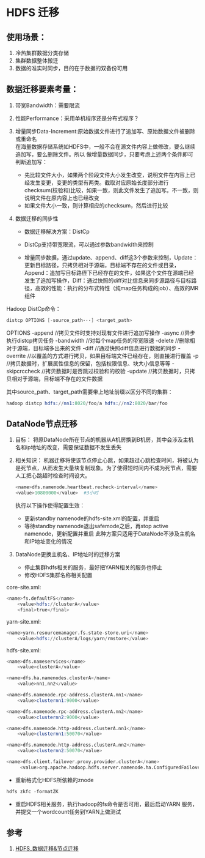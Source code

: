 # HDFS 迁移

## 使用场景：

1. 冷热集群数据分类存储
2. 集群数据整体搬迁
3. 数据的准实时同步，目的在于数据的双备份可用

## 数据迁移要素考量：

1. 带宽Bandwidth：需要限流

2. 性能Performance：采用单机程序还是分布式程序？

3. 增量同步Data-Increment:原始数据文件进行了追加写、原始数据文件被删除或重命名  
   在海量数据存储系统如HDFS中，一般不会在源文件内容上做修改，要么继续追加写，要么删除文件。所以 做增量数据同步，只要考虑上述两个条件即可  
   判断追加写：  
   - 先比较文件大小，如果两个阶段文件大小发生改变，说明文件在内容上已经发生变更，变更的类型有两类。截取对应原始长度部分进行checksum(校验和)比较，如果一致，则此文件发生了追加写。不一致，则说明文件在原内容上也已经改变
   - 如果文件大小一致，则计算相应的checksum，然后进行比较

4. 数据迁移的同步性
   - 数据迁移解决方案：DistCp

   - DistCp支持带宽限流，可以通过参数bandwidth来控制

   - 增量同步数据，通过update、append、diff这3个参数来控制，Update：更新目标路径，只拷贝相对于源端，目标端不存在的文件或目录，Append：追加写目标路径下已经存在的文件，如果这个文件在源端已经发生了追加写操作，Diff：通过快照的diff对比信息来同步源路径与目标路径，高效的性能：执行的分布式特性（纯map任务构成的job）、高效的MR组件

Hadoop DistCp命令：

```s
distcp OPTIONS [-source_path···] <target_path>
```

OPTIONS
-append //拷贝文件时支持对现有文件进行追加写操作
-async //异步执行distcp拷贝任务
-bandwidth //对每个map任务的带宽限速
-delete //删除相对于源端，目标端多出来的文件
-diff //通过快照diff信息进行数据的同步
-overrite //以覆盖的方式进行拷贝，如果目标端文件已经存在，则直接进行覆盖
-p //拷贝数据时，扩展属性信息的保留，包括权限信息、块大小信息等等
-skipcrccheck //拷贝数据时是否跳过校验和的校验
-update //拷贝数据时，只拷贝相对于源端，目标端不存在的文件数据

其中source_path、target_path需要带上地址前缀以区分不同的集群：
```s
hadoop distcp hdfs://nn1:8020/foo/a hdfs://nn2:8020/bar/foo
```

## DataNode节点迁移

1. 目标：
   将原DataNode所在节点的机器从A机房换到B机房，其中会涉及主机名和ip地址的改变，需要保证数据不发生丢失

2. 相关知识：
   机器迁移将使该节点停止心跳，如果超过心跳检查时间，将被认为是死节点，从而发生大量块复制现象。为了使得短时间内不成为死节点，需要人工把心跳超时检查时间设大。

   ```s
   <name>dfs.namenode.heartbeat.recheck-interval</name>
   <value>10800000</value>  #3小时
   ```
   
   执行以下操作使得配置生效：
   - 更新standby namenode的hdfs-site.xml的配置，并重启
   - 等待standby namenode退出safemode之后，再stop active namenode，更新配置并重启
   此种方案只适用于DataNode不涉及主机名和IP地址变化的情况

3. DataNode更换主机名、IP地址时的迁移方案
   - 停止集群hdfs相关的服务，最好把YARN相关的服务也停止
   - 修改HDFS集群名称相关配置

core-site.xml:
```s
<name>fs.defaultFS</name>
    <value>hdfs://clusterA</value>
    <final>true</final>
```

yarn-site.xml:
```s
<name>yarn.resourcemanager.fs.state-store.uri</name>
    <value>hdfs://clusterA/logs/yarn/rmstore</value>
```
hdfs-site.xml:
```s
<name>dfs.nameservices</name>
    <value>clusterA</value>

<name>dfs.ha.namenodes.clusterA</name>
    <value>nn1,nn2</value>

<name>dfs.namenode.rpc-address.clusterA.nn1</name>
    <value>clusternn1:9000</value>

<name>dfs.namenode.rpc-address.clusterA.nn2</name>
    <value>clusternn2:9000</value>

<name>dfs.namenode.http-address.clusterA.nn1</name>
    <value>clusternn1:50070</value>

<name>dfs.namenode.http-address.clusterA.nn2</name>
    <value>clusternn2:50070</value>

<name>dfs.client.failover.proxy.provider.clusterA</name>
     <value>org.apache.hadoop.hdfs.server.namenode.ha.ConfiguredFailoverProxyProvider</value>
```
- 重新格式化HDFS所依赖的znode

```s
hdfs zkfc -formatZK
```

-  重启HDFS相关服务，执行hadoop的fs命令是否可用，最后启动YARN 服务，并提交一个wordcount任务到YARN上做测试

## 参考
1. <a href="https://blog.csdn.net/Regan_Hoo/article/details/78610799" target="_blank">HDFS_数据迁移&节点迁移</a>